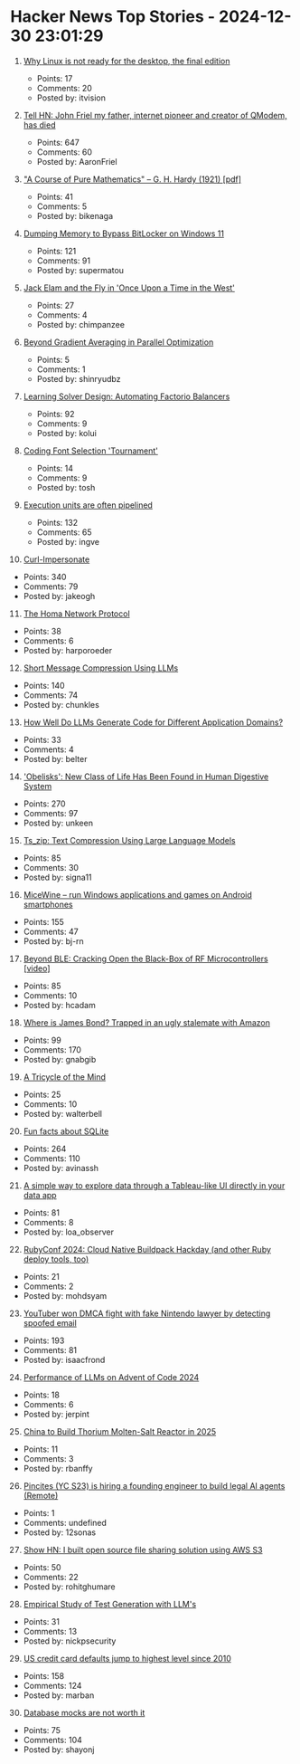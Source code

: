 # Hacker News Top Stories - 2024-12-30 23:01:29

1. [Why Linux is not ready for the desktop, the final edition](https://itvision.altervista.org/why.linux.is.not.ready.for.the.desktop.final.html)
   - Points: 17
   - Comments: 20
   - Posted by: itvision

2. [Tell HN: John Friel my father, internet pioneer and creator of QModem, has died](undefined)
   - Points: 647
   - Comments: 60
   - Posted by: AaronFriel

3. ["A Course of Pure Mathematics" – G. H. Hardy (1921) [pdf]](https://www.gutenberg.org/files/38769/38769-pdf.pdf)
   - Points: 41
   - Comments: 5
   - Posted by: bikenaga

4. [Dumping Memory to Bypass BitLocker on Windows 11](https://noinitrd.github.io/Memory-Dump-UEFI/)
   - Points: 121
   - Comments: 91
   - Posted by: supermatou

5. [Jack Elam and the Fly in 'Once Upon a Time in the West'](https://pov.imv.au.dk/Issue_24/section_1/artc4A.html)
   - Points: 27
   - Comments: 4
   - Posted by: chimpanzee

6. [Beyond Gradient Averaging in Parallel Optimization](https://arxiv.org/abs/2412.18052)
   - Points: 5
   - Comments: 1
   - Posted by: shinryudbz

7. [Learning Solver Design: Automating Factorio Balancers](https://gianlucaventurini.com/posts/2024/factorio-sat)
   - Points: 92
   - Comments: 9
   - Posted by: kolui

8. [Coding Font Selection 'Tournament'](https://daringfireball.net/linked/2024/12/24/coding-font-selection-tournament)
   - Points: 14
   - Comments: 9
   - Posted by: tosh

9. [Execution units are often pipelined](https://blog.xoria.org/pipelining/)
   - Points: 132
   - Comments: 65
   - Posted by: ingve

10. [Curl-Impersonate](https://github.com/lexiforest/curl-impersonate)
   - Points: 340
   - Comments: 79
   - Posted by: jakeogh

11. [The Homa Network Protocol](https://lwn.net/SubscriberLink/1003059/41b1d2ea281b6779/)
   - Points: 38
   - Comments: 6
   - Posted by: harporoeder

12. [Short Message Compression Using LLMs](https://bellard.org/ts_sms/)
   - Points: 140
   - Comments: 74
   - Posted by: chunkles

13. [How Well Do LLMs Generate Code for Different Application Domains?](https://arxiv.org/abs/2412.18573)
   - Points: 33
   - Comments: 4
   - Posted by: belter

14. ['Obelisks': New Class of Life Has Been Found in Human Digestive System](https://www.sciencealert.com/obelisks-entirely-new-class-of-life-has-been-found-in-the-human-digestive-system)
   - Points: 270
   - Comments: 97
   - Posted by: unkeen

15. [Ts_zip: Text Compression Using Large Language Models](https://bellard.org/ts_zip/)
   - Points: 85
   - Comments: 30
   - Posted by: signa11

16. [MiceWine – run Windows applications and games on Android smartphones](https://github.com/KreitinnSoftware/MiceWine-Application)
   - Points: 155
   - Comments: 47
   - Posted by: bj-rn

17. [Beyond BLE: Cracking Open the Black-Box of RF Microcontrollers [video]](https://media.ccc.de/v/38c3-beyond-ble-cracking-open-the-black-box-of-rf-microcontrollers)
   - Points: 85
   - Comments: 10
   - Posted by: hcadam

18. [Where is James Bond? Trapped in an ugly stalemate with Amazon](https://www.wsj.com/business/media/james-bond-movies-amazon-barbara-broccoli-0b04f0db)
   - Points: 99
   - Comments: 170
   - Posted by: gnabgib

19. [A Tricycle of the Mind](https://marcusb.org/posts/2024/12/a-tricycle-of-the-mind/)
   - Points: 25
   - Comments: 10
   - Posted by: walterbell

20. [Fun facts about SQLite](https://avi.im/blag/2024/sqlite-facts/)
   - Points: 264
   - Comments: 110
   - Posted by: avinassh

21. [A simple way to explore data through a Tableau-like UI directly in your data app](https://github.com/panel-extensions/panel-graphic-walker)
   - Points: 81
   - Comments: 8
   - Posted by: loa_observer

22. [RubyConf 2024: Cloud Native Buildpack Hackday (and other Ruby deploy tools, too)](https://www.schneems.com/rubyconf-2024-hackday/)
   - Points: 21
   - Comments: 2
   - Posted by: mohdsyam

23. [YouTuber won DMCA fight with fake Nintendo lawyer by detecting spoofed email](https://arstechnica.com/tech-policy/2024/12/youtuber-won-dmca-fight-with-fake-nintendo-lawyer-by-detecting-spoofed-email/)
   - Points: 193
   - Comments: 81
   - Posted by: isaacfrond

24. [Performance of LLMs on Advent of Code 2024](https://www.jerpint.io/blog/advent-of-code-llms/)
   - Points: 18
   - Comments: 6
   - Posted by: jerpint

25. [China to Build Thorium Molten-Salt Reactor in 2025](https://spectrum.ieee.org/chinas-thorium-molten-salt-reactor)
   - Points: 11
   - Comments: 3
   - Posted by: rbanffy

26. [Pincites (YC S23) is hiring a founding engineer to build legal AI agents (Remote)](https://www.ycombinator.com/companies/pincites/jobs)
   - Points: 1
   - Comments: undefined
   - Posted by: 12sonas

27. [Show HN: I built open source file sharing solution using AWS S3](https://s3-file-share-for-free-35n2u.kinsta.app/)
   - Points: 50
   - Comments: 22
   - Posted by: rohitghumare

28. [Empirical Study of Test Generation with LLM's](https://arxiv.org/abs/2406.18181)
   - Points: 31
   - Comments: 13
   - Posted by: nickpsecurity

29. [US credit card defaults jump to highest level since 2010](https://www.ft.com/content/c755a34d-eb97-40d1-b780-ae2e2f0e7ad9)
   - Points: 158
   - Comments: 124
   - Posted by: marban

30. [Database mocks are not worth it](https://www.shayon.dev/post/2024/365/database-mocks-are-just-not-worth-it/)
   - Points: 75
   - Comments: 104
   - Posted by: shayonj

